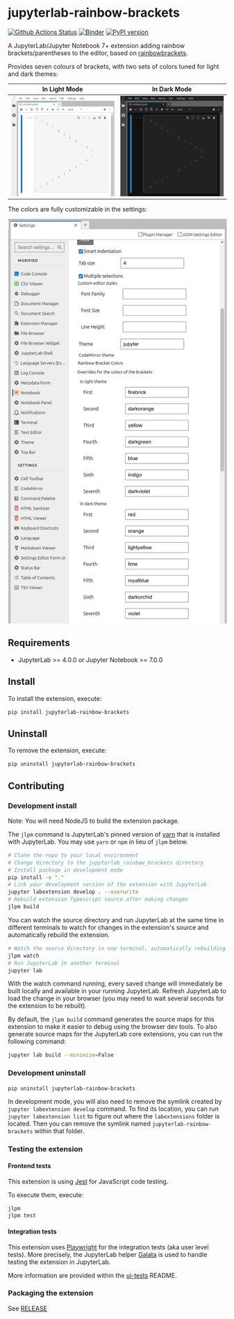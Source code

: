 # jupyterlab-rainbow-brackets

[![Github Actions Status](https://github.com/krassowski/jupyterlab-rainbow-brackets/workflows/Build/badge.svg)](https://github.com/krassowski/jupyterlab-rainbow-brackets/actions/workflows/build.yml)
[![Binder](https://mybinder.org/badge_logo.svg)](https://mybinder.org/v2/gh/krassowski/jupyterlab-rainbow-brackets/main?urlpath=lab)
[![PyPI version](https://img.shields.io/pypi/v/jupyterlab-rainbow-brackets.svg)](https://pypi.org/project/jupyterlab-rainbow-brackets/)

A JupyterLab/Jupyter Notebook 7+ extension adding rainbow brackets/parentheses to the editor, based on [rainbowbrackets](https://github.com/eriknewland/rainbowbrackets).

Provides seven colours of brackets, with two sets of colors tuned for light and dark themes:

| In Light Mode                            | In Dark Mode                           |
| ---------------------------------------- | -------------------------------------- |
| ![rainbow brackets in light mode][light] | ![rainbow brackets in dark mode][dark] |

The colors are fully customizable in the settings:

<p align="center">

  ![rainbow brackets settings][settings]

</p>

[light]: https://raw.githubusercontent.com/krassowski/jupyterlab-rainbow-brackets/main/docs/images/light.png
[dark]: https://raw.githubusercontent.com/krassowski/jupyterlab-rainbow-brackets/main/docs/images/dark.png
[settings]: https://raw.githubusercontent.com/krassowski/jupyterlab-rainbow-brackets/main/docs/images/settings.png

## Requirements

- JupyterLab >= 4.0.0 or Jupyter Notebook >= 7.0.0

## Install

To install the extension, execute:

```bash
pip install jupyterlab-rainbow-brackets
```

## Uninstall

To remove the extension, execute:

```bash
pip uninstall jupyterlab-rainbow-brackets
```

## Contributing

### Development install

Note: You will need NodeJS to build the extension package.

The `jlpm` command is JupyterLab's pinned version of
[yarn](https://yarnpkg.com/) that is installed with JupyterLab. You may use
`yarn` or `npm` in lieu of `jlpm` below.

```bash
# Clone the repo to your local environment
# Change directory to the jupyterlab_rainbow_brackets directory
# Install package in development mode
pip install -e "."
# Link your development version of the extension with JupyterLab
jupyter labextension develop . --overwrite
# Rebuild extension Typescript source after making changes
jlpm build
```

You can watch the source directory and run JupyterLab at the same time in different terminals to watch for changes in the extension's source and automatically rebuild the extension.

```bash
# Watch the source directory in one terminal, automatically rebuilding when needed
jlpm watch
# Run JupyterLab in another terminal
jupyter lab
```

With the watch command running, every saved change will immediately be built locally and available in your running JupyterLab. Refresh JupyterLab to load the change in your browser (you may need to wait several seconds for the extension to be rebuilt).

By default, the `jlpm build` command generates the source maps for this extension to make it easier to debug using the browser dev tools. To also generate source maps for the JupyterLab core extensions, you can run the following command:

```bash
jupyter lab build --minimize=False
```

### Development uninstall

```bash
pip uninstall jupyterlab-rainbow-brackets
```

In development mode, you will also need to remove the symlink created by `jupyter labextension develop`
command. To find its location, you can run `jupyter labextension list` to figure out where the `labextensions`
folder is located. Then you can remove the symlink named `jupyterlab-rainbow-brackets` within that folder.

### Testing the extension

#### Frontend tests

This extension is using [Jest](https://jestjs.io/) for JavaScript code testing.

To execute them, execute:

```sh
jlpm
jlpm test
```

#### Integration tests

This extension uses [Playwright](https://playwright.dev/docs/intro) for the integration tests (aka user level tests).
More precisely, the JupyterLab helper [Galata](https://github.com/jupyterlab/jupyterlab/tree/master/galata) is used to handle testing the extension in JupyterLab.

More information are provided within the [ui-tests](./ui-tests/README.md) README.

### Packaging the extension

See [RELEASE](RELEASE.md)
